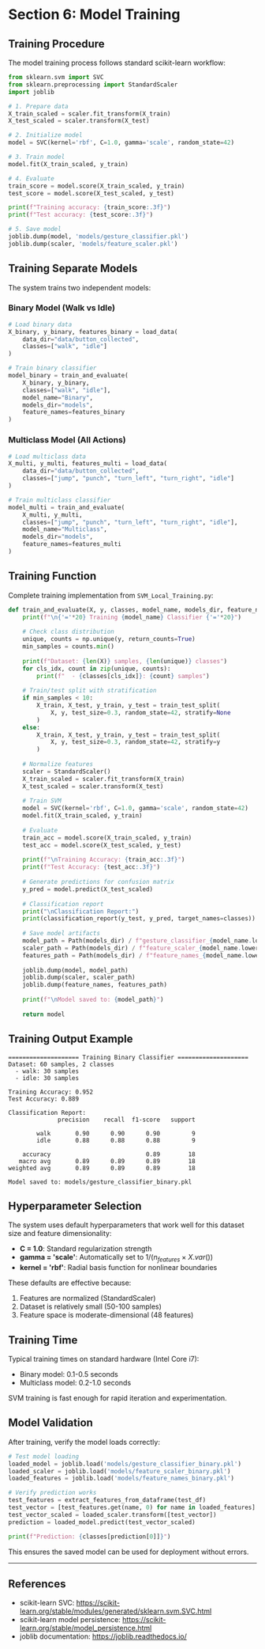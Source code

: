 # Section 6: Model Training

## Training Procedure

The model training process follows standard scikit-learn workflow:

```python
from sklearn.svm import SVC
from sklearn.preprocessing import StandardScaler
import joblib

# 1. Prepare data
X_train_scaled = scaler.fit_transform(X_train)
X_test_scaled = scaler.transform(X_test)

# 2. Initialize model
model = SVC(kernel='rbf', C=1.0, gamma='scale', random_state=42)

# 3. Train model
model.fit(X_train_scaled, y_train)

# 4. Evaluate
train_score = model.score(X_train_scaled, y_train)
test_score = model.score(X_test_scaled, y_test)

print(f"Training accuracy: {train_score:.3f}")
print(f"Test accuracy: {test_score:.3f}")

# 5. Save model
joblib.dump(model, 'models/gesture_classifier.pkl')
joblib.dump(scaler, 'models/feature_scaler.pkl')
```

## Training Separate Models

The system trains two independent models:

### Binary Model (Walk vs Idle)

```python
# Load binary data
X_binary, y_binary, features_binary = load_data(
    data_dir="data/button_collected",
    classes=["walk", "idle"]
)

# Train binary classifier
model_binary = train_and_evaluate(
    X_binary, y_binary, 
    classes=["walk", "idle"],
    model_name="Binary",
    models_dir="models",
    feature_names=features_binary
)
```

### Multiclass Model (All Actions)

```python
# Load multiclass data
X_multi, y_multi, features_multi = load_data(
    data_dir="data/button_collected",
    classes=["jump", "punch", "turn_left", "turn_right", "idle"]
)

# Train multiclass classifier
model_multi = train_and_evaluate(
    X_multi, y_multi,
    classes=["jump", "punch", "turn_left", "turn_right", "idle"],
    model_name="Multiclass",
    models_dir="models",
    feature_names=features_multi
)
```

## Training Function

Complete training implementation from `SVM_Local_Training.py`:

```python
def train_and_evaluate(X, y, classes, model_name, models_dir, feature_names):
    print(f"\n{'='*20} Training {model_name} Classifier {'='*20}")
    
    # Check class distribution
    unique, counts = np.unique(y, return_counts=True)
    min_samples = counts.min()
    
    print(f"Dataset: {len(X)} samples, {len(unique)} classes")
    for cls_idx, count in zip(unique, counts):
        print(f"  - {classes[cls_idx]}: {count} samples")
    
    # Train/test split with stratification
    if min_samples < 10:
        X_train, X_test, y_train, y_test = train_test_split(
            X, y, test_size=0.3, random_state=42, stratify=None
        )
    else:
        X_train, X_test, y_train, y_test = train_test_split(
            X, y, test_size=0.3, random_state=42, stratify=y
        )
    
    # Normalize features
    scaler = StandardScaler()
    X_train_scaled = scaler.fit_transform(X_train)
    X_test_scaled = scaler.transform(X_test)
    
    # Train SVM
    model = SVC(kernel='rbf', C=1.0, gamma='scale', random_state=42)
    model.fit(X_train_scaled, y_train)
    
    # Evaluate
    train_acc = model.score(X_train_scaled, y_train)
    test_acc = model.score(X_test_scaled, y_test)
    
    print(f"\nTraining Accuracy: {train_acc:.3f}")
    print(f"Test Accuracy: {test_acc:.3f}")
    
    # Generate predictions for confusion matrix
    y_pred = model.predict(X_test_scaled)
    
    # Classification report
    print("\nClassification Report:")
    print(classification_report(y_test, y_pred, target_names=classes))
    
    # Save model artifacts
    model_path = Path(models_dir) / f"gesture_classifier_{model_name.lower()}.pkl"
    scaler_path = Path(models_dir) / f"feature_scaler_{model_name.lower()}.pkl"
    features_path = Path(models_dir) / f"feature_names_{model_name.lower()}.pkl"
    
    joblib.dump(model, model_path)
    joblib.dump(scaler, scaler_path)
    joblib.dump(feature_names, features_path)
    
    print(f"\nModel saved to: {model_path}")
    
    return model
```

## Training Output Example

```
==================== Training Binary Classifier ====================
Dataset: 60 samples, 2 classes
  - walk: 30 samples
  - idle: 30 samples

Training Accuracy: 0.952
Test Accuracy: 0.889

Classification Report:
              precision    recall  f1-score   support

        walk       0.90      0.90      0.90         9
        idle       0.88      0.88      0.88         9

    accuracy                           0.89        18
   macro avg       0.89      0.89      0.89        18
weighted avg       0.89      0.89      0.89        18

Model saved to: models/gesture_classifier_binary.pkl
```

## Hyperparameter Selection

The system uses default hyperparameters that work well for this dataset size and feature dimensionality:

- **C = 1.0**: Standard regularization strength
- **gamma = 'scale'**: Automatically set to $1/(n_{features} \times X.var())$
- **kernel = 'rbf'**: Radial basis function for nonlinear boundaries

These defaults are effective because:
1. Features are normalized (StandardScaler)
2. Dataset is relatively small (50-100 samples)
3. Feature space is moderate-dimensional (48 features)

## Training Time

Typical training times on standard hardware (Intel Core i7):
- Binary model: 0.1-0.5 seconds
- Multiclass model: 0.2-1.0 seconds

SVM training is fast enough for rapid iteration and experimentation.

## Model Validation

After training, verify the model loads correctly:

```python
# Test model loading
loaded_model = joblib.load('models/gesture_classifier_binary.pkl')
loaded_scaler = joblib.load('models/feature_scaler_binary.pkl')
loaded_features = joblib.load('models/feature_names_binary.pkl')

# Verify prediction works
test_features = extract_features_from_dataframe(test_df)
test_vector = [test_features.get(name, 0) for name in loaded_features]
test_vector_scaled = loaded_scaler.transform([test_vector])
prediction = loaded_model.predict(test_vector_scaled)

print(f"Prediction: {classes[prediction[0]]}")
```

This ensures the saved model can be used for deployment without errors.

---

## References

- scikit-learn SVC: https://scikit-learn.org/stable/modules/generated/sklearn.svm.SVC.html
- scikit-learn model persistence: https://scikit-learn.org/stable/model_persistence.html
- joblib documentation: https://joblib.readthedocs.io/
